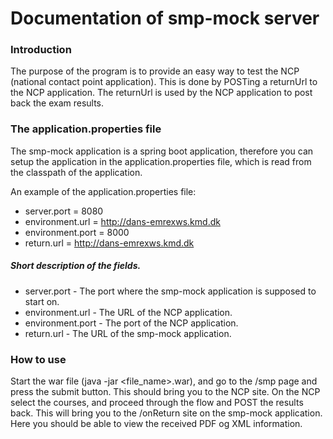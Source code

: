 # Documentation of smp-mock server
### Introduction
The purpose of the program is to provide an easy way 
to test the NCP (national contact point application). 
This is done by POSTing a returnUrl to the NCP application. 
The returnUrl is used by the NCP application to post back 
the exam results. 

### The application.properties file
The smp-mock application is a spring boot application, therefore
you can setup the application in the application.properties file, 
which is read from the classpath of the application. 

An example of the application.properties file: 

- server.port = 8080
- environment.url = http://dans-emrexws.kmd.dk
- environment.port = 8000
- return.url = http://dans-emrexws.kmd.dk

##### Short description of the fields.
- server.port - The port where the smp-mock application is supposed to start on.
- environment.url  - The URL of the NCP application.
- environment.port - The port of the NCP application. 
- return.url - The URL of the smp-mock application.

### How to use
Start the war file (java -jar &lt;file_name&gt;.war), and go to the /smp 
page and press the submit button. This should bring you to the 
NCP site. On the NCP select the courses, and proceed through the 
flow and POST the results back. This will bring you to the /onReturn 
site on the smp-mock application. Here you should be able to view the
received PDF og XML information.